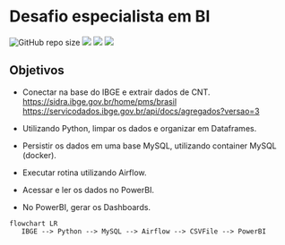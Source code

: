 # Desafio especialista em BI

![GitHub repo size](https://img.shields.io/github/repo-size/iuricode/README-template?style=for-the-badge)
<img src="https://img.shields.io/badge/Python-14354C?style=for-the-badge&logo=python&logoColor=white" />
<img src="https://img.shields.io/badge/MySQL-00000F?style=for-the-badge&logo=mysql&logoColor=white" /> 
<img src="https://img.shields.io/badge/Docker-2496ED?style=for-the-badge&logo=docker&logoColor=white" />

## Objetivos
  * Conectar na base do IBGE e extrair dados de CNT.
      https://sidra.ibge.gov.br/home/pms/brasil
      https://servicodados.ibge.gov.br/api/docs/agregados?versao=3
      
  * Utilizando Python, limpar os dados e organizar em Dataframes.
  * Persistir os dados em uma base MySQL, utilizando container MySQL (docker).
  * Executar rotina utilizando Airflow.
  * Acessar e ler os dados no PowerBI.
  * No PowerBI, gerar os Dashboards.
  
```mermaid
flowchart LR
   IBGE --> Python --> MySQL --> Airflow --> CSVFile --> PowerBI
```
